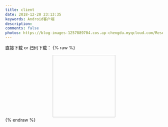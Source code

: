 ```yaml
---
title: client
date: 2018-12-20 23:13:35
keywords: Android客户端
description: 
comments: false
photos: https://blog-images-1257889704.cos.ap-chengdu.myqcloud.com/Resources/img/banner/client.jpg
---
```

直接下载 or 扫码下载：
{% raw %}
<div style="text-align: center;">
<img class="lazyload" data-src="https://view.moezx.cc/images/2018/06/08/app-download.png#in-center#width-50" style="width: 200px; height: 200px;" alt="">
</div>
{% endraw %}